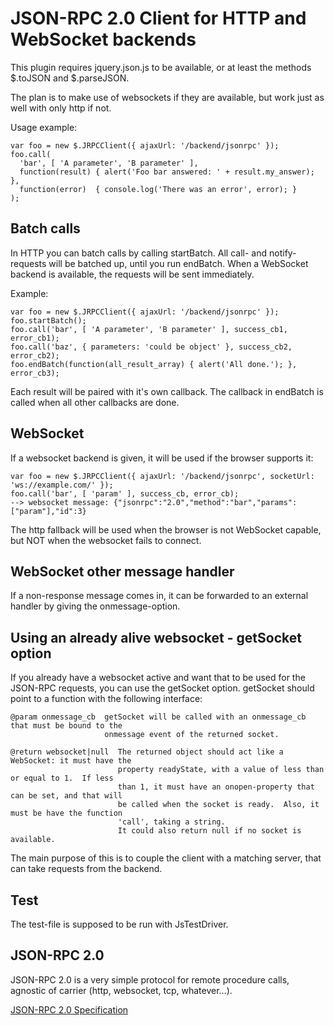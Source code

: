 JSON-RPC 2.0 Client for HTTP and WebSocket backends
===================================================

This plugin requires jquery.json.js to be available, or at least the methods $.toJSON and
$.parseJSON.

The plan is to make use of websockets if they are available, but work just as well with only
http if not.

Usage example:

    var foo = new $.JRPCClient({ ajaxUrl: '/backend/jsonrpc' });
    foo.call(
      'bar', [ 'A parameter', 'B parameter' ],
      function(result) { alert('Foo bar answered: ' + result.my_answer); },
      function(error)  { console.log('There was an error', error); }
    );


Batch calls
-----------

In HTTP you can batch calls by calling startBatch.  All call- and notify-requests will be batched
up, until you run endBatch.  When a WebSocket backend is available, the requests will be sent
immediately.

Example:

    var foo = new $.JRPCClient({ ajaxUrl: '/backend/jsonrpc' });
    foo.startBatch();
    foo.call('bar', [ 'A parameter', 'B parameter' ], success_cb1, error_cb1);
    foo.call('baz', { parameters: 'could be object' }, success_cb2, error_cb2);
    foo.endBatch(function(all_result_array) { alert('All done.'); }, error_cb3);


Each result will be paired with it's own callback.  The callback in endBatch is called when all
other callbacks are done.


WebSocket
---------

If a websocket backend is given, it will be used if the browser supports it:

    var foo = new $.JRPCClient({ ajaxUrl: '/backend/jsonrpc', socketUrl: 'ws://example.com/' });
    foo.call('bar', [ 'param' ], success_cb, error_cb);
    --> websocket message: {"jsonrpc":"2.0","method":"bar","params":["param"],"id":3}


The http fallback will be used when the browser is not WebSocket capable, but NOT when the
websocket fails to connect.


WebSocket other message handler
-------------------------------

If a non-response message comes in, it can be forwarded to an external handler by giving the
onmessage-option.


Using an already alive websocket - getSocket option
---------------------------------------------------

If you already have a websocket active and want that to be used for the JSON-RPC requests, you can
use the getSocket option.  getSocket should point to a function with the following interface:

    @param onmessage_cb  getSocket will be called with an onmessage_cb that must be bound to the
                         onmessage event of the returned socket.

    @return websocket|null  The returned object should act like a WebSocket: it must have the
                            property readyState, with a value of less than or equal to 1.  If less
                            than 1, it must have an onopen-property that can be set, and that will
                            be called when the socket is ready.  Also, it must be have the function
                            'call', taking a string.
                            It could also return null if no socket is available.

The main purpose of this is to couple the client with a matching server, that can take requests
from the backend.


Test
----

The test-file is supposed to be run with JsTestDriver.


JSON-RPC 2.0
------------

JSON-RPC 2.0 is a very simple protocol for remote procedure calls, agnostic of carrier (http,
websocket, tcp, whatever…).

[JSON-RPC 2.0 Specification](http://www.jsonrpc.org/specification)
